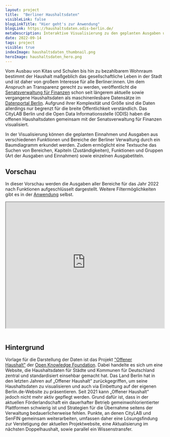 ```yaml
---
layout: project
title:  "Berliner Haushaltsdaten"
visibleLink: false
blogLinkTitle: "Hier geht's zur Anwendung"
blogLink: https://haushaltsdaten.odis-berlin.de/
metaDescription: Interaktive Visualisierung zu den geplanten Ausgaben und Einnahmen des Landes Berlin
date: 2022-09-14
tags: project
visible: true
indexImage: haushaltsdaten_thumbnail.png
heroImage: haushaltsdaten_hero.png
---
```


Vom Ausbau von Kitas und Schulen bis hin zu bezahlbarem Wohnraum bestimmt der Haushalt maßgeblich das gesellschaftliche Leben in der Stadt und ist daher von großem Interesse für alle Berliner:innen. Um dem Anspruch an Transparenz gerecht zu werden, veröffentlicht die [Senatsverwaltung für Finanzen](https://www.berlin.de/sen/finanzen/) schon seit längerem aktuelle sowie vergangene Haushaltsdaten als maschinenlesbare Datensätze im [Datenportal Berlin](https://daten.berlin.de/tags/haushalt). Aufgrund ihrer Komplexität und Größe sind die Daten allerdings nur begrenzt für die breite Öffentlichkeit verständlich. Das CityLAB Berlin und die Open Data Informationsstelle (ODIS) haben die offenen Haushaltsdaten gemeinsam mit der Senatsverwaltung für Finanzen visualisiert.

In der Visualisierung können die geplanten Einnahmen und Ausgaben  aus verschiedenen Funktionen und Bereiche der Berliner Verwaltung durch ein Baumdiagramm erkundet werden. Zudem ermöglicht eine Textsuche das Suchen von Bereichen, Kapiteln (Zuständigkeiten), Funktionen und Gruppen (Art der Ausgaben und Einnahmen) sowie einzelnen Ausgabetiteln.


## Vorschau
In dieser Vorschau werden die Ausgaben aller Bereiche für das Jahr 2022 nach Funktionen aufgeschlüsselt dargestellt. Weitere Filtermöglichkeiten gibt es in der [Anwendung](https://haushaltsdaten.odis-berlin.de/visualisierung) selbst.
<iframe src="https://haushaltsdaten.odis-berlin.de/share" width='100%' height='400px' title='My file'></iframe>
<br><br>

## Hintergrund
Vorlage für die Darstellung der Daten ist das Projekt ["Offener Haushalt"](https://offenerhaushalt.de/) der [Open Knowledge Foundation](https://okfn.de/). Dabei handelte es sich um eine Website, die Haushaltsdaten für Städte und Kommunen für Deutschland zentral und standardisiert einsehbar gemacht hat. Das Land Berlin hat in den letzten Jahren auf „Offener Haushalt“ zurückgegriffen, um seine Haushaltsdaten zu visualisieren und auch via Einbettung auf der eigenen Berlin.de-Website zu präsentieren. Seit 2021 kann „Offener Haushalt“ jedoch nicht mehr aktiv gepflegt werden. Grund dafür ist, dass in der aktuellen Förderlandschaft ein dauerhafter Betrieb gemeinwohlorientierter Plattformen schwierig ist und Strategien für die Übernahme seitens der Verwaltung bedauerlicherweise fehlen. Punkte, an denen CityLAB und SenFIN gemeinsam weiterarbeiten, umfassen daher eine Lösungsfindung zur Verstetigung der aktuellen Projektwebsite, eine Aktualisierung im nächsten Doppelhaushalt, sowie parallel ein Wissenstransfer.

